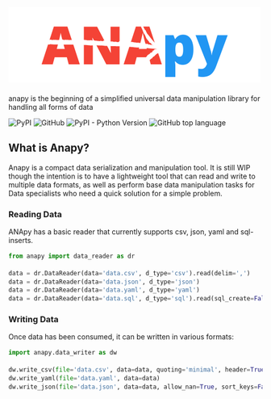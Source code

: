 ![ANApy](static/logo.png)
---
anapy is the beginning of a simplified universal data manipulation library for handling all forms of data

![PyPI](https://img.shields.io/pypi/v/anapy?style=for-the-badge)
![GitHub](https://img.shields.io/github/license/dirkscgm/anapy?style=for-the-badge)
![PyPI - Python Version](https://img.shields.io/pypi/pyversions/anapy?style=for-the-badge)
![GitHub top language](https://img.shields.io/github/languages/top/dirkscgm/anapy?style=for-the-badge)

## What is Anapy?

Anapy is a compact data serialization and manipulation tool. It is still WIP though the intention is to have a 
lightweight tool that can read and write to multiple data formats, as well as perform base data manipulation
tasks for Data specialists who need a quick solution for a simple problem. 

### Reading Data
ANApy has a basic reader that currently supports csv, json, yaml and sql-inserts.
```python
from anapy import data_reader as dr

data = dr.DataReader(data='data.csv', d_type='csv').read(delim=',')
data = dr.DataReader(data='data.json', d_type='json')
data = dr.DataReader(data='data.yaml', d_type='yaml')
data = dr.DataReader(data='data.sql', d_type='sql').read(sql_create=False)
```

### Writing Data
Once data has been consumed, it can be written in various formats:
```python
import anapy.data_writer as dw

dw.write_csv(file='data.csv', data=data, quoting='minimal', header=True)
dw.write_yaml(file='data.yaml', data=data)
dw.write_json(file='data.json', data=data, allow_nan=True, sort_keys=False)
```